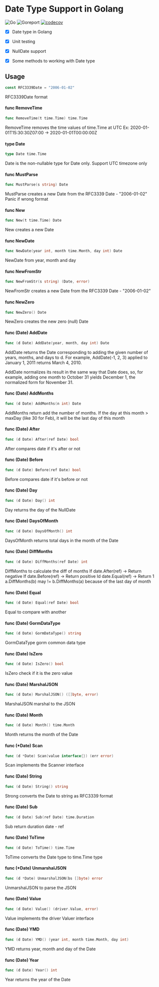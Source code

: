# Date Type Support in Golang
![Go](https://github.com/lovung/date/workflows/Go/badge.svg)
![Goreport](https://goreportcard.com/badge/github.com/lovung/date)
[![codecov](https://codecov.io/gh/lovung/date/branch/main/graph/badge.svg?token=BlpWq5Bmcl)](https://codecov.io/gh/lovung/date)

- [x] Date type in Golang
- [x] Unit testing
- [x] NullDate support
- [x] Some methods to working with Date type


## Usage

```go
const RFC3339Date = "2006-01-02"
```
RFC3339Date format

#### func  RemoveTime

```go
func RemoveTime(t time.Time) time.Time
```
RemoveTime removes the time values of time.Time at UTC Ex:
2020-01-01T15:30:30Z07:00 -> 2020-01-01T00:00:00Z

#### type Date

```go
type Date time.Time
```

Date is the non-nullable type for Date only. Support UTC timezone only

#### func  MustParse

```go
func MustParse(s string) Date
```
MustParse creates a new Date from the RFC3339 Date - "2006-01-02" Panic if wrong
format

#### func  New

```go
func New(t time.Time) Date
```
New creates a new Date

#### func  NewDate

```go
func NewDate(year int, month time.Month, day int) Date
```
NewDate from year, month and day

#### func  NewFromStr

```go
func NewFromStr(s string) (Date, error)
```
NewFromStr creates a new Date from the RFC3339 Date - "2006-01-02"

#### func  NewZero

```go
func NewZero() Date
```
NewZero creates the new zero (null) Date

#### func (Date) AddDate

```go
func (d Date) AddDate(year, month, day int) Date
```
AddDate returns the Date corresponding to adding the given number of years,
months, and days to d. For example, AddDate(-1, 2, 3) applied to January 1, 2011
returns March 4, 2010.

AddDate normalizes its result in the same way that Date does, so, for example,
adding one month to October 31 yields December 1, the normalized form for
November 31.

#### func (Date) AddMonths

```go
func (d Date) AddMonths(n int) Date
```
AddMonths return add the number of months. If the day at this month > maxDay
(like 30 for Feb), it will be the last day of this month

#### func (Date) After

```go
func (d Date) After(ref Date) bool
```
After compares date if it's after or not

#### func (Date) Before

```go
func (d Date) Before(ref Date) bool
```
Before compares date if it's before or not

#### func (Date) Day

```go
func (d Date) Day() int
```
Day returns the day of the NullDate

#### func (Date) DaysOfMonth

```go
func (d Date) DaysOfMonth() int
```
DaysOfMonth returns total days in the month of the Date

#### func (Date) DiffMonths

```go
func (d Date) DiffMonths(ref Date) int
```
DiffMonths to calculate the diff of months If date.After(ref) -> Return negative
If date.Before(ref) -> Return positive Id date.Equal(ref) -> Return 1
a.DiffMonths(b) may != b.DiffMonths(a) because of the last day of month

#### func (Date) Equal

```go
func (d Date) Equal(ref Date) bool
```
Equal to compare with another

#### func (Date) GormDataType

```go
func (d Date) GormDataType() string
```
GormDataType gorm common data type

#### func (Date) IsZero

```go
func (d Date) IsZero() bool
```
IsZero check if it is the zero value

#### func (Date) MarshalJSON

```go
func (d Date) MarshalJSON() ([]byte, error)
```
MarshalJSON marshal to the JSON

#### func (Date) Month

```go
func (d Date) Month() time.Month
```
Month returns the month of the Date

#### func (*Date) Scan

```go
func (d *Date) Scan(value interface{}) (err error)
```
Scan implements the Scanner interface

#### func (Date) String

```go
func (d Date) String() string
```
Strong converts the Date to string as RFC3339 format

#### func (Date) Sub

```go
func (d Date) Sub(ref Date) time.Duration
```
Sub return duration date - ref

#### func (Date) ToTime

```go
func (d Date) ToTime() time.Time
```
ToTime converts the Date type to time.Time type

#### func (*Date) UnmarshalJSON

```go
func (d *Date) UnmarshalJSON(bs []byte) error
```
UnmarshalJSON to parse the JSON

#### func (Date) Value

```go
func (d Date) Value() (driver.Value, error)
```
Value implements the driver Valuer interface

#### func (Date) YMD

```go
func (d Date) YMD() (year int, month time.Month, day int)
```
YMD returns year, month and day of the Date

#### func (Date) Year

```go
func (d Date) Year() int
```
Year returns the year of the Date


